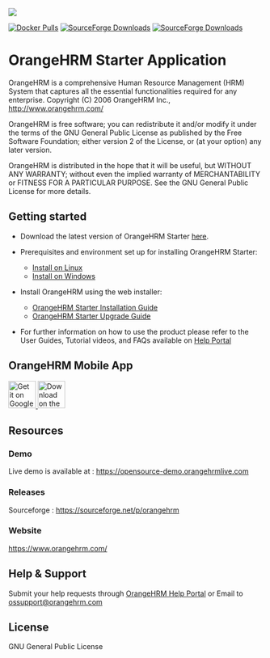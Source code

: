 ![](https://www.orangehrm.com/themes/orangehrm-modern/static/images/logo.png)

[![Docker Pulls](https://img.shields.io/docker/pulls/orangehrm/orangehrm.svg)](https://hub.docker.com/r/orangehrm/orangehrm) [![SourceForge Downloads](https://img.shields.io/sourceforge/dm/orangehrm.svg)](https://sourceforge.net/projects/orangehrm/) [![SourceForge Downloads](https://img.shields.io/sourceforge/dt/orangehrm.svg)](https://sourceforge.net/projects/orangehrm/)

# OrangeHRM Starter Application

OrangeHRM is a comprehensive Human Resource Management (HRM) System that captures all the essential functionalities required for any enterprise. Copyright (C) 2006 OrangeHRM Inc., http://www.orangehrm.com/

OrangeHRM is free software; you can redistribute it and/or modify it under the terms of the GNU General Public License as published by the Free Software Foundation; either version 2 of the License, or (at your option) any later version.

OrangeHRM is distributed in the hope that it will be useful, but WITHOUT ANY WARRANTY; without even the implied warranty of MERCHANTABILITY or FITNESS FOR A PARTICULAR PURPOSE. See the GNU General Public License for more details.

## Getting started

- Download the latest version of OrangeHRM Starter [here](https://sourceforge.net/projects/orangehrm/files/latest/download).

- Prerequisites and environment set up for installing OrangeHRM Starter:
  - [Install on Linux](https://starterhelp.orangehrm.com/hc/en-us/articles/6187572000540-Prerequisites-for-installing-OrangeHRM-Starter-in-Linux)
  - [Install on Windows](https://starterhelp.orangehrm.com/hc/en-us/articles/6187576427804-Prerequisites-for-installing-OrangeHRM-Starter-in-Windows)

- Install OrangeHRM using the web installer:
  - [OrangeHRM Starter Installation Guide](https://starterhelp.orangehrm.com/hc/en-us/articles/5295915003666-OrangeHRM-Starter-Installation-Guide)
  - [OrangeHRM Starter Upgrade Guide](https://starterhelp.orangehrm.com/hc/en-us/articles/6937346912402-OrangeHRM-Starter-Upgrade-Guide-For-5x-versions-)

- For further information on how to use the product please refer to the User Guides, Tutorial videos, and FAQs available on [Help Portal](https://starterhelp.orangehrm.com)

## OrangeHRM Mobile App

<a href="https://play.google.com/store/apps/details?id=com.orangehrm.opensource" target="_blank">
<img height="54" alt='Get it on Google Play'
    src='https://raw.githubusercontent.com/wiki/orangehrm/orangehrm/mobile/play_store_cropped_en_US_2022_08_04.png'/>
</a>
<a href="https://apps.apple.com/us/app/orangehrm/id1527247547" target="_blank">
<img height="54" alt='Download on the App Store'
    src='https://raw.githubusercontent.com/wiki/orangehrm/orangehrm/mobile/app_store_en_US.svg'/>
</a>

## Resources

### Demo
Live demo is available at : https://opensource-demo.orangehrmlive.com

### Releases
Sourceforge : https://sourceforge.net/p/orangehrm

### Website
https://www.orangehrm.com/

## Help & Support
Submit your help requests through [OrangeHRM Help Portal](https://starterhelp.orangehrm.com/hc/en-us/requests/new) or Email to [ossupport@orangehrm.com](mailto:ossupport@orangehrm.com)

## License 
GNU General Public License
